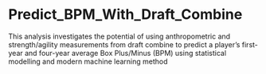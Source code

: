 # Predict_BPM_With_Draft_Combine
This analysis investigates the potential of using anthropometric and strength/agility measurements from draft combine to predict a player’s first-year and four-year average Box Plus/Minus (BPM) using statistical modelling and modern machine learning method
